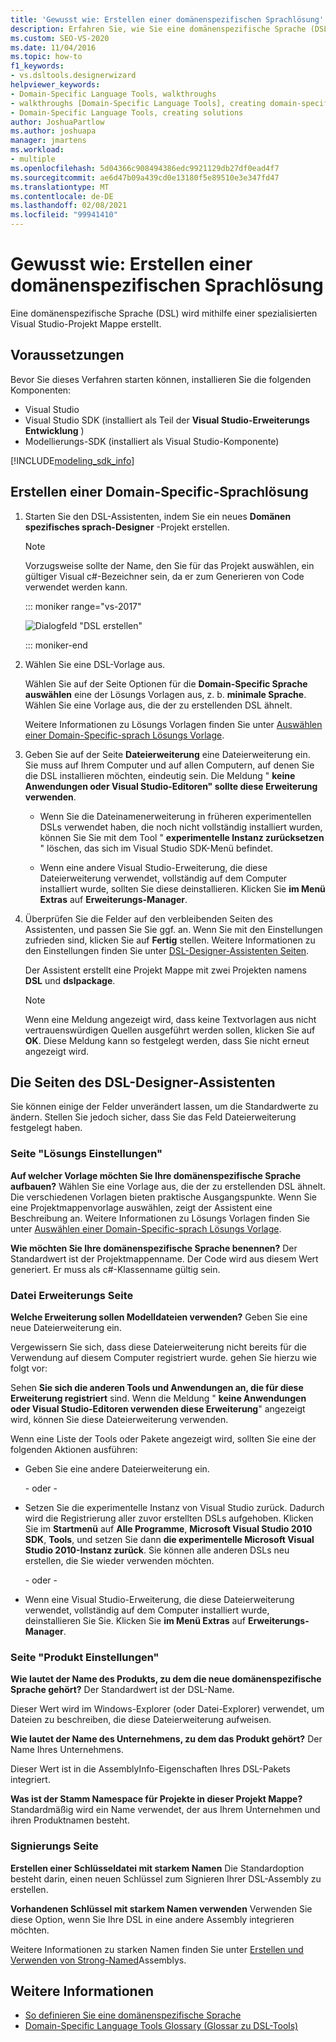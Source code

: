 ```yaml
---
title: 'Gewusst wie: Erstellen einer domänenspezifischen Sprachlösung'
description: Erfahren Sie, wie Sie eine domänenspezifische Sprache (DSL) mithilfe einer spezialisierten Visual Studio-Projekt Mappe erstellen.
ms.custom: SEO-VS-2020
ms.date: 11/04/2016
ms.topic: how-to
f1_keywords:
- vs.dsltools.designerwizard
helpviewer_keywords:
- Domain-Specific Language Tools, walkthroughs
- walkthroughs [Domain-Specific Language Tools], creating domain-specific language
- Domain-Specific Language Tools, creating solutions
author: JoshuaPartlow
ms.author: joshuapa
manager: jmartens
ms.workload:
- multiple
ms.openlocfilehash: 5d04366c908494386edc9921129db27df0ead4f7
ms.sourcegitcommit: ae6d47b09a439cd0e13180f5e89510e3e347fd47
ms.translationtype: MT
ms.contentlocale: de-DE
ms.lasthandoff: 02/08/2021
ms.locfileid: "99941410"
---
```

# <a name="how-to-create-a-domain-specific-language-solution"></a>Gewusst wie: Erstellen einer domänenspezifischen Sprachlösung
Eine domänenspezifische Sprache (DSL) wird mithilfe einer spezialisierten Visual Studio-Projekt Mappe erstellt.

## <a name="prerequisites"></a>Voraussetzungen

Bevor Sie dieses Verfahren starten können, installieren Sie die folgenden Komponenten:

- Visual Studio
- Visual Studio SDK (installiert als Teil der **Visual Studio-Erweiterungs Entwicklung** )
- Modellierungs-SDK (installiert als Visual Studio-Komponente)

[!INCLUDE[modeling_sdk_info](includes/modeling_sdk_info.md)]

## <a name="creating-a-domain-specific-language-solution"></a>Erstellen einer Domain-Specific-Sprachlösung

1. Starten Sie den DSL-Assistenten, indem Sie ein neues **Domänen spezifisches sprach-Designer** -Projekt erstellen.

   > [!NOTE]
   > Vorzugsweise sollte der Name, den Sie für das Projekt auswählen, ein gültiger Visual c#-Bezeichner sein, da er zum Generieren von Code verwendet werden kann.

   ::: moniker range="vs-2017"

   ![Dialogfeld "DSL erstellen"](../modeling/media/create_dsldialog.png)

   ::: moniker-end

2. Wählen Sie eine DSL-Vorlage aus.

    Wählen Sie auf der Seite Optionen für die **Domain-Specific Sprache auswählen** eine der Lösungs Vorlagen aus, z. b. **minimale Sprache**. Wählen Sie eine Vorlage aus, die der zu erstellenden DSL ähnelt.

    Weitere Informationen zu Lösungs Vorlagen finden Sie unter [Auswählen einer Domain-Specific-sprach Lösungs Vorlage](../modeling/choosing-a-domain-specific-language-solution-template.md).

3. Geben Sie auf der Seite **Dateierweiterung** eine Dateierweiterung ein. Sie muss auf Ihrem Computer und auf allen Computern, auf denen Sie die DSL installieren möchten, eindeutig sein. Die Meldung " **keine Anwendungen oder Visual Studio-Editoren" sollte diese Erweiterung verwenden**.

   - Wenn Sie die Dateinamenerweiterung in früheren experimentellen DSLs verwendet haben, die noch nicht vollständig installiert wurden, können Sie Sie mit dem Tool " **experimentelle Instanz zurücksetzen** " löschen, das sich im Visual Studio SDK-Menü befindet.

   - Wenn eine andere Visual Studio-Erweiterung, die diese Dateierweiterung verwendet, vollständig auf dem Computer installiert wurde, sollten Sie diese deinstallieren. Klicken Sie **im Menü Extras** auf **Erweiterungs-Manager**.

4. Überprüfen Sie die Felder auf den verbleibenden Seiten des Assistenten, und passen Sie Sie ggf. an. Wenn Sie mit den Einstellungen zufrieden sind, klicken Sie auf **Fertig** stellen. Weitere Informationen zu den Einstellungen finden Sie unter [DSL-Designer-Assistenten Seiten](#settings).

    Der Assistent erstellt eine Projekt Mappe mit zwei Projekten namens **DSL** und **dslpackage**.

   > [!NOTE]
   > Wenn eine Meldung angezeigt wird, dass keine Textvorlagen aus nicht vertrauenswürdigen Quellen ausgeführt werden sollen, klicken Sie auf **OK**. Diese Meldung kann so festgelegt werden, dass Sie nicht erneut angezeigt wird.

## <a name="the-dsl-designer-wizard-pages"></a><a name="settings"></a> Die Seiten des DSL-Designer-Assistenten
 Sie können einige der Felder unverändert lassen, um die Standardwerte zu ändern. Stellen Sie jedoch sicher, dass Sie das Feld Dateierweiterung festgelegt haben.

### <a name="solution-settings-page"></a>Seite "Lösungs Einstellungen"
 **Auf welcher Vorlage möchten Sie Ihre domänenspezifische Sprache aufbauen?**
Wählen Sie eine Vorlage aus, die der zu erstellenden DSL ähnelt. Die verschiedenen Vorlagen bieten praktische Ausgangspunkte. Wenn Sie eine Projektmappenvorlage auswählen, zeigt der Assistent eine Beschreibung an. Weitere Informationen zu Lösungs Vorlagen finden Sie unter [Auswählen einer Domain-Specific-sprach Lösungs Vorlage](../modeling/choosing-a-domain-specific-language-solution-template.md).

 **Wie möchten Sie Ihre domänenspezifische Sprache benennen?**
Der Standardwert ist der Projektmappenname. Der Code wird aus diesem Wert generiert. Er muss als c#-Klassenname gültig sein.

### <a name="file-extension-page"></a>Datei Erweiterungs Seite
 **Welche Erweiterung sollen Modelldateien verwenden?**
Geben Sie eine neue Dateierweiterung ein.

 Vergewissern Sie sich, dass diese Dateierweiterung nicht bereits für die Verwendung auf diesem Computer registriert wurde. gehen Sie hierzu wie folgt vor:

 Sehen **Sie sich die anderen Tools und Anwendungen an, die für diese Erweiterung registriert** sind. Wenn die Meldung " **keine Anwendungen oder Visual Studio-Editoren verwenden diese Erweiterung**" angezeigt wird, können Sie diese Dateierweiterung verwenden.

 Wenn eine Liste der Tools oder Pakete angezeigt wird, sollten Sie eine der folgenden Aktionen ausführen:

- Geben Sie eine andere Dateierweiterung ein.

     \- oder -

- Setzen Sie die experimentelle Instanz von Visual Studio zurück. Dadurch wird die Registrierung aller zuvor erstellten DSLs aufgehoben. Klicken Sie im **Startmenü** auf **Alle Programme**, **Microsoft Visual Studio 2010 SDK**, **Tools**, und setzen Sie dann **die experimentelle Microsoft Visual Studio 2010-Instanz zurück**. Sie können alle anderen DSLs neu erstellen, die Sie wieder verwenden möchten.

     \- oder -

- Wenn eine Visual Studio-Erweiterung, die diese Dateierweiterung verwendet, vollständig auf dem Computer installiert wurde, deinstallieren Sie Sie. Klicken Sie **im Menü Extras** auf **Erweiterungs-Manager**.

### <a name="product-settings-page"></a>Seite "Produkt Einstellungen"
 **Wie lautet der Name des Produkts, zu dem die neue domänenspezifische Sprache gehört?**
Der Standardwert ist der DSL-Name.

 Dieser Wert wird im Windows-Explorer (oder Datei-Explorer) verwendet, um Dateien zu beschreiben, die diese Dateierweiterung aufweisen.

 **Wie lautet der Name des Unternehmens, zu dem das Produkt gehört?**
Der Name Ihres Unternehmens.

 Dieser Wert ist in die AssemblyInfo-Eigenschaften Ihres DSL-Pakets integriert.

 **Was ist der Stamm Namespace für Projekte in dieser Projekt Mappe?**
Standardmäßig wird ein Name verwendet, der aus Ihrem Unternehmen und ihren Produktnamen besteht.

### <a name="signing-page"></a>Signierungs Seite
 **Erstellen einer Schlüsseldatei mit starkem Namen** Die Standardoption besteht darin, einen neuen Schlüssel zum Signieren Ihrer DSL-Assembly zu erstellen.

 **Vorhandenen Schlüssel mit starkem Namen verwenden** Verwenden Sie diese Option, wenn Sie Ihre DSL in eine andere Assembly integrieren möchten.

 Weitere Informationen zu starken Namen finden Sie unter [Erstellen und Verwenden von Strong-Named](/dotnet/standard/assembly/create-use-strong-named)Assemblys.

## <a name="see-also"></a>Weitere Informationen

- [So definieren Sie eine domänenspezifische Sprache](../modeling/how-to-define-a-domain-specific-language.md)
- [Domain-Specific Language Tools Glossary (Glossar zu DSL-Tools)](/previous-versions/bb126564(v=vs.100))